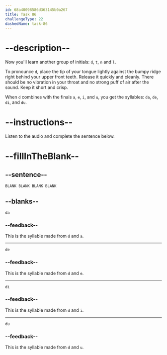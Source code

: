 ```yaml
---
id: 68a40098586d363145b0a267
title: Task 86
challengeType: 22
dashedName: task-86
---
```


<!-- (Audio) A: d, da, de, di, du -->

# --description--

Now you'll learn another group of initials: `d`, `t`, `n` and `l`.

To pronounce `d`, place the tip of your tongue lightly against the bumpy ridge right behind your upper front teeth. Release it quickly and cleanly. There should be no vibration in your throat and no strong puff of air after the sound. Keep it short and crisp.

When `d` combines with the finals `a`, `e`, `i`, and `u`, you get the syllables: `da`, `de`, `di`, and `du`.

# --instructions--

Listen to the audio and complete the sentence below.

# --fillInTheBlank--

## --sentence--

`BLANK BLANK BLANK BLANK`

## --blanks--

`da`

### --feedback--

This is the syllable made from `d` and `a`.

---

`de`

### --feedback--

This is the syllable made from `d` and `e`.

---

`di`

### --feedback--

This is the syllable made from `d` and `i`.

---

`du`

### --feedback--

This is the syllable made from `d` and `u`.
